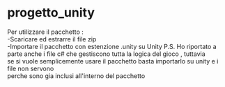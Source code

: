 # progetto_unity
Per utilizzare il pacchetto :</br>
-Scaricare ed estrarre il file zip</br>
-Importare il pacchetto con estenzione .unity su Unity
P.S. Ho riportato a parte  anche i file c# che gestiscono tutta la logica del gioco , tuttavia</br>
se si vuole semplicemente usare il pacchetto basta importarlo su unity e i file non servono</br>
perche sono gia inclusi all'interno del pacchetto</br>
